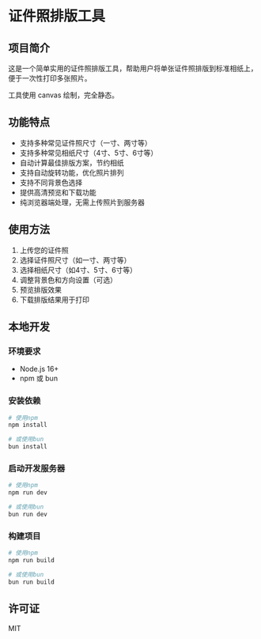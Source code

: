 # 证件照排版工具

## 项目简介

这是一个简单实用的证件照排版工具，帮助用户将单张证件照排版到标准相纸上，便于一次性打印多张照片。

工具使用 canvas 绘制，完全静态。

## 功能特点

- 支持多种常见证件照尺寸（一寸、两寸等）
- 支持多种常见相纸尺寸（4寸、5寸、6寸等）
- 自动计算最佳排版方案，节约相纸
- 支持自动旋转功能，优化照片排列
- 支持不同背景色选择
- 提供高清预览和下载功能
- 纯浏览器端处理，无需上传照片到服务器

## 使用方法

1. 上传您的证件照
2. 选择证件照尺寸（如一寸、两寸等）
3. 选择相纸尺寸（如4寸、5寸、6寸等）
4. 调整背景色和方向设置（可选）
5. 预览排版效果
6. 下载排版结果用于打印

## 本地开发

### 环境要求

- Node.js 16+
- npm 或 bun

### 安装依赖

```bash
# 使用npm
npm install

# 或使用bun
bun install
```

### 启动开发服务器

```bash
# 使用npm
npm run dev

# 或使用bun
bun run dev
```

### 构建项目

```bash
# 使用npm
npm run build

# 或使用bun
bun run build
```

## 许可证

MIT
